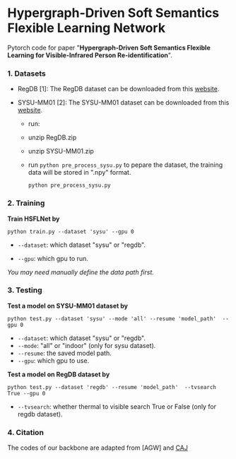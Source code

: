 # Hypergraph-Driven Soft Semantics Flexible Learning Network
Pytorch code for paper "**Hypergraph-Driven Soft Semantics Flexible Learning for Visible-Infrared Person Re-identification**".

### 1. Datasets

- RegDB [1]: The RegDB dataset can be downloaded from this [website](http://dm.dongguk.edu/link.html).

- SYSU-MM01 [2]: The SYSU-MM01 dataset can be downloaded from this [website](http://isee.sysu.edu.cn/project/RGBIRReID.htm).

  - run:

  - unzip RegDB.zip

  - unzip SYSU-MM01.zip

  - run `python pre_process_sysu.py` to pepare the dataset, the training data will be stored in ".npy" format.

    ```
    python pre_process_sysu.py
    ```

### 2. Training


**Train HSFLNet by**

```
python train.py --dataset 'sysu' --gpu 0
```
- `--dataset`: which dataset "sysu" or "regdb".

- `--gpu`: which gpu to run.

*You may need manually define the data path first.*



### 3. Testing

**Test a model on SYSU-MM01 dataset by**

```
python test.py --dataset 'sysu' --mode 'all' --resume 'model_path'  --gpu 0
```
  - `--dataset`: which dataset "sysu" or "regdb".
  - `--mode`: "all" or "indoor"  (only for sysu dataset).
  - `--resume`: the saved model path.
  - `--gpu`: which gpu to use.



**Test a model on RegDB dataset by**

```
python test.py --dataset 'regdb' --resume 'model_path'  --tvsearch True --gpu 0
```
  - `--tvsearch`:  whether thermal to visible search  True or False (only for regdb dataset).

### 4. Citation

The codes of our backbone are adapted  from [AGW] and [CAJ](https://github.com/mangye16/Cross-Modal-Re-ID-baseline)
